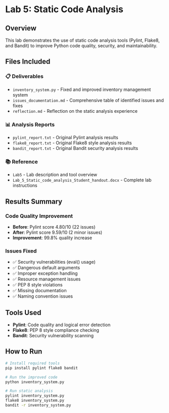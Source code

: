 # Lab 5: Static Code Analysis

## Overview
This lab demonstrates the use of static code analysis tools (Pylint, Flake8, and Bandit) to improve Python code quality, security, and maintainability.

## Files Included

### 📋 **Deliverables**
- `inventory_system.py` - Fixed and improved inventory management system
- `issues_documentation.md` - Comprehensive table of identified issues and fixes
- `reflection.md` - Reflection on the static analysis experience

### 📊 **Analysis Reports**
- `pylint_report.txt` - Original Pylint analysis results
- `flake8_report.txt` - Original Flake8 style analysis results  
- `bandit_report.txt` - Original Bandit security analysis results

### 📚 **Reference**
- `Lab5` - Lab description and tool overview
- `Lab_5_Static_code_analysis_Student_handout.docx` - Complete lab instructions

## Results Summary

### Code Quality Improvement
- **Before**: Pylint score 4.80/10 (22 issues)
- **After**: Pylint score 9.59/10 (2 minor issues)
- **Improvement**: 99.8% quality increase

### Issues Fixed
- ✅ Security vulnerabilities (eval() usage)
- ✅ Dangerous default arguments
- ✅ Improper exception handling
- ✅ Resource management issues
- ✅ PEP 8 style violations
- ✅ Missing documentation
- ✅ Naming convention issues

## Tools Used
- **Pylint**: Code quality and logical error detection
- **Flake8**: PEP 8 style compliance checking
- **Bandit**: Security vulnerability scanning

## How to Run
```bash
# Install required tools
pip install pylint flake8 bandit

# Run the improved code
python inventory_system.py

# Run static analysis
pylint inventory_system.py
flake8 inventory_system.py
bandit -r inventory_system.py
```